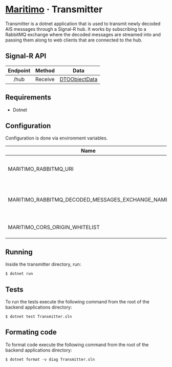 # [Maritimo](https://maritimo.digital/) &middot; Transmitter

Transmitter is a dotnet application that is used to transmit newly decoded AIS messages through a Signal-R hub. It works by subscribing to a RabbitMQ exchange where the decoded messages are streamed into and passing them along to web clients that are connected to the hub.

## Signal-R API

| Endpoint | Method  |               Data                |
| :------: | ------- | :-------------------------------: |
|   /hub   | Receive | [DTOObjectData](DTOObjectData.cs) |

## Requirements

- Dotnet

## Configuration

Configuration is done via environment variables.

| Name                                             | Description                               |
| ------------------------------------------------ | ----------------------------------------- |
| MARITIMO_RABBITMQ_URI                            | URI for the RabbitMQ broker instance      |
| MARITIMO_RABBITMQ_DECODED_MESSAGES_EXCHANGE_NAME | Broker exchange name for decoded messages |
| MARITIMO_CORS_ORIGIN_WHITELIST                   | CORS origin whitelist                     |

## Running

Inside the transmitter directory, run:

    $ dotnet run

## Tests

To run the tests execute the following command from the root of the backend applications directory:

    $ dotnet test Transmitter.sln

## Formating code

To format code execute the following command from the root of the backend applications directory:

    $ dotnet format -v diag Transmitter.sln
